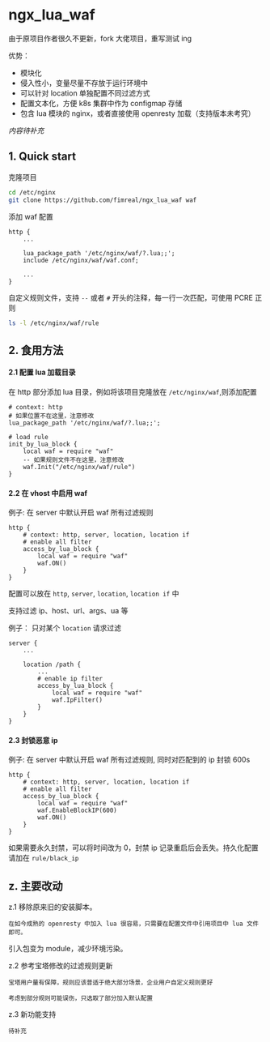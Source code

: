 # ngx_lua_waf

由于原项目作者很久不更新，fork 大佬项目，重写测试 ing

优势：
- 模块化
- 侵入性小，变量尽量不存放于运行环境中
- 可以针对 location 单独配置不同过滤方式
- 配置文本化，方便 k8s 集群中作为 configmap 存储
- 包含 lua 模块的 nginx，或者直接使用 openresty 加载（支持版本未考究）

*内容待补充*


## 1. Quick start

克隆项目

```bash
cd /etc/nginx
git clone https://github.com/fimreal/ngx_lua_waf waf
```

添加 waf 配置

```nginx
http {
    ...

    lua_package_path '/etc/nginx/waf/?.lua;;';
    include /etc/nginx/waf/waf.conf;

    ...
}
```

自定义规则文件，支持 `--` 或者 `#` 开头的注释，每一行一次匹配，可使用 PCRE 正则

```bash
ls -l /etc/nginx/waf/rule
```

## 2. 食用方法

#### 2.1 配置 lua 加载目录

在 http 部分添加 lua 目录，例如将该项目克隆放在 `/etc/nginx/waf`,则添加配置

```nginx
# context: http
# 如果位置不在这里，注意修改
lua_package_path '/etc/nginx/waf/?.lua;;';

# load rule
init_by_lua_block {
    local waf = require "waf"
    -- 如果规则文件不在这里，注意修改
    waf.Init("/etc/nginx/waf/rule")
}
```

#### 2.2 在 vhost 中启用 waf

例子: 在 server 中默认开启 waf 所有过滤规则

```nginx
http {
    # context: http, server, location, location if
    # enable all filter
    access_by_lua_block {
        local waf = require "waf"
        waf.ON()
    }
}
```

配置可以放在 `http`, `server`, `location`, `location if` 中

支持过滤 ip、host、url、args、ua 等

例子： 只对某个 `location` 请求过滤

```nginx
server {
    ...

    location /path {
        ...
        # enable ip filter
        access_by_lua_block {
            local waf = require "waf"
            waf.IpFilter()
        }
    }
}
```

#### 2.3 封锁恶意 ip

例子: 在 server 中默认开启 waf 所有过滤规则, 同时对匹配到的 ip 封锁 600s

```nginx
http {
    # context: http, server, location, location if
    # enable all filter
    access_by_lua_block {
        local waf = require "waf"
        waf.EnableBlockIP(600)
        waf.ON()
    }
}
```

如果需要永久封禁，可以将时间改为 0，封禁 ip 记录重启后会丢失。持久化配置请加在 `rule/black_ip`


## z. 主要改动

z.1 移除原来旧的安装脚本。

    在如今成熟的 openresty 中加入 lua 很容易，只需要在配置文件中引用项目中 lua 文件即可。

引入包变为 module，减少环境污染。

z.2 参考宝塔修改的过滤规则更新

    宝塔用户量有保障，规则应该普适于绝大部分场景，企业用户自定义规则更好

    考虑到部分规则可能误伤，只选取了部分加入默认配置

z.3 新功能支持

    待补充
